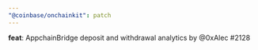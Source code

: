 ```yaml
---
"@coinbase/onchainkit": patch
---
```


**feat**: AppchainBridge deposit and withdrawal analytics by @0xAlec #2128

